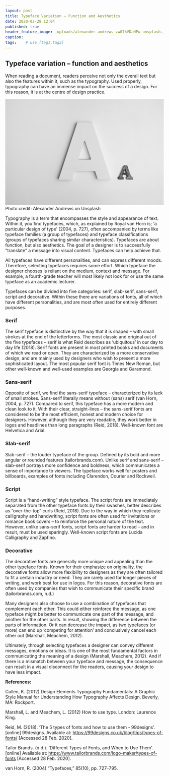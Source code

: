 ```yaml
---
layout: post
title: Typeface Variation – Function and Aesthetics
date: 2020-02-28 12:04
published: true
header_feature_image: _uploads/alexander-andrews-zw07kVDaHPw-unsplash.jpg
caption:
tags:    # use [tag1,tag2]
---
```

## Typeface variation – function and aesthetics

When reading a document, readers perceive not only the overall text but also the features within it, such as the typography. Used properly, typography can have an immense impact on the success of a design. For this reason, it is at the centre of design practice.

[![Typeface](/_uploads/alexander-andrews-zw07kVDaHPw-unsplash.jpg)](/_uploads/alexander-andrews-zw07kVDaHPw-unsplash.jpg)
Photo credit: Alexander Andrews on Unsplash

Typography is a term that encompasses the style and appearance of text. Within it, you find typefaces, which, as explained by Royal van Horn is; ‘a particular design of type’ (2004, p. 727), often accompanied by terms like typeface families (a group of typefaces) and typeface classifications (groups of typefaces sharing similar characteristics). Typefaces are about function, but also aesthetics. The goal of a designer is to successfully “translate” a message into visual content. Typefaces can help achieve that.

All typefaces have different personalities, and can express different moods. Therefore, selecting typefaces requires some effort. Which typeface the designer chooses is reliant on the medium, context and message. For example, a fourth-grade teacher will most likely not look for or use the same typeface as an academic lecturer.

Typefaces can be divided into five categories: serif, slab-serif, sans-serif, script and decorative. Within these there are variations of fonts, all of which have different personalities, and are most often used for entirely different purposes.


### Serif

The serif typeface is distinctive by the way that it is shaped – with small strokes at the end of the letterforms. The most classic and original out of the five typefaces – serif is what Reid describes as ‘ubiquitous’ in our day to day life (2018). Serif fonts are present in most printed books and documents of which we read or open. They are characterized by a more conservative design, and are mainly used by designers who wish to present a more sophisticated layout. The most popular serif font is Times New Roman, but other well-known and well-used examples are Georgia and Garamond.


### Sans-serif

Opposite of serif, we find the sans-serif typeface – characterized by its lack of small strokes. Sans-serif literally means without (sans) serif (van Horn, 2004, p. 727). Compared to serif, this typeface has a more modern and clean look to it. With their clear, straight-lines – the sans-serif fonts are considered to be the most efficient, honest and modern choice for designers. However, although they are very readable, they work better in logos and headlines than long paragraphs (Reid, 2018). Well-known font are Helvetica and Arial.


### Slab-serif

Slab-serif – the louder typeface of the group. Defined by its bold and more angular or rounded features (tailorbrands.com). Unlike serif and sans-serif – slab-serif portrays more confidence and boldness, which communicates a sense of importance to viewers. The typeface works well for posters and billboards, examples of fonts including Clarendon, Courier and Rockwell.


### Script

Script is a “hand-writing” style typeface. The script fonts are immediately separated from the other typeface fonts by their swashes, better describes as “over-the-top” curls (Reid, 2018). Due to the way in which they replicate calligraphy and handwriting, script fonts are often used for invitations or romance book covers – to reinforce the personal nature of the text. However, unlike sans-serif fonts, script fonts are harder to read – and in result, must be used sparingly. Well-known script fonts are Lucida Calligraphy and Zapfino.


### Decorative

The decorative fonts are generally more unique and appealing than the other typeface fonts. Known for their emphasize on originality, the decorative fonts allow more flexibility to designers as they are often tailored to fit a certain industry or need. They are rarely used for longer pieces of writing, and work best for use in logos. For this reason, decorative fonts are often used by companies that wish to communicate their specific brand (tailorbrands.com, n.d.)


Many designers also choose to use a combination of typefaces that complement each other. This could either reinforce the message, as one typeface might be better to communicate one part of the message, and another for the other parts. In result, showing the difference between the parts of information. Or it can decrease the impact, as two typefaces (or more) can end up ‘competing for attention’ and conclusively cancel each other out (Marshall, Meachem, 2012).

Ultimately, through selecting typefaces a designer can convey different messages, emotions or ideas. It is one of the most fundamental factors in communicating the meaning of a design (Marshall, Meachem, 2012). And if there is a mismatch between your typeface and message, the consequence can result in a visual disconnect for the readers, causing your design to have less impact.  


**References:**

Cullen, K. (2012) Design Elements Typography Fundamentals: A Graphic Style Manual for Understanding How Typography Affects Design. Beverly, MA: Rockport.

Marshall, L. and Meachem, L. (2012) How to use type. London: Laurence King.

Reid, M. (2018). ‘The 5 types of fonts and how to use them - 99designs’. [online] 99designs. Available at: https://99designs.co.uk/blog/tips/types-of-fonts/ [Accessed 28 Feb. 2020].

Tailor Brands. (n.d.). ‘Different Types of Fonts, and When to Use Them’. [online] Available at: https://www.tailorbrands.com/logo-maker/types-of-fonts [Accessed 28 Feb. 2020].

van Horn, R. (2004) “Typefaces,” 85(10), pp. 727–795.
